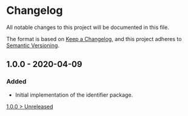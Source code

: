 # Changelog
All notable changes to this project will be documented in this file.

The format is based on [Keep a Changelog](https://keepachangelog.com/en/1.0.0/),
and this project adheres to [Semantic Versioning](https://semver.org/spec/v2.0.0.html).

## 1.0.0 - 2020-04-09
### Added
- Initial implementation of the identifier package.

[1.0.0 > Unreleased](https://github.com/grizz-it/identifier/compare/1.0.0...HEAD)
